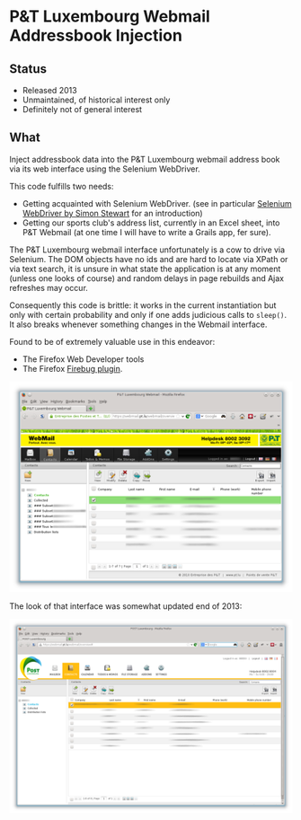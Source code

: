 P&T Luxembourg Webmail Addressbook Injection
=============================================

Status
------

- Released 2013
- Unmaintained, of historical interest only
- Definitely not of general interest

What
----

Inject addressbook data into the P&amp;T Luxembourg webmail address book via its web interface using the Selenium WebDriver.

This code fulfills two needs:

   * Getting acquainted with Selenium WebDriver.
     (see in particular [Selenium WebDriver by Simon Stewart](http://aosabook.org/en/selenium.html) for an introduction)
   * Getting our sports club's address list, currently in an Excel sheet, into P&T Webmail (at one time
     I will have to write a Grails app, fer sure).

The P&T Luxembourg webmail interface unfortunately is a cow to drive via Selenium. The DOM objects have no ids and are
hard to locate via XPath or via text search, it is unsure in what state the application is at any moment (unless 
one looks of course) and random delays in page rebuilds and Ajax refreshes may occur. 

Consequently this code is brittle: it works in the current instantiation but only with certain probability
and only if one adds judicious calls to `sleep()`. It also breaks whenever something changes in the Webmail interface.

Found to be of extremely valuable use in this endeavor:

   * The Firefox Web Developer tools
   * The Firefox [Firebug plugin](https://addons.mozilla.org/de/firefox/addon/firebug/).

![The Webmail interface that we want to control](images/WebmailSnapshot.png "The Webmail interface that we want to control")

The look of that interface was somewhat updated end of 2013:

![The Webmail interface that we want to control](images/WebmailSnapshot_2014.png "The Webmail interface that we want to control, late 2013")
